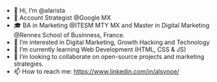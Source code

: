 - 👋 Hi, I’m @alarista
- 💼 Account Strategist @Google MX
- 🎓 BA in Marketing @ITESM MTY MX and Master in Digital Marketing @Rennes School of Businness, France.
- 👀 I’m interested in Digital Marketing, Growth Hacking and Technology
- 🌱 I’m currently learning Web Development (HTML, CSS & JS)
- 💞️ I’m looking to collaborate on open-source projects and marketing strategies.
- 📫 How to reach me: https://www.linkedin.com/in/alsynoe/

<!---
alarista/alarista is a ✨ special ✨ repository because its `README.md` (this file) appears on your GitHub profile.
You can click the Preview link to take a look at your changes.
--->

